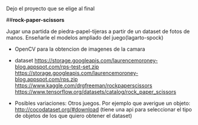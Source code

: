 Dejo el proyecto que se elige al final

##**rock-paper-scissors**

Jugar una partida de piedra-papel-tijeras a partir de un dataset de fotos de manos.
Enseñarle el modelos ampliado del juego(lagarto-spock)
* OpenCV para la obtencion de imagenes de la camara

* dataset
https://storage.googleapis.com/laurencemoroney-blog.appspot.com/rps-test-set.zip
https://storage.googleapis.com/laurencemoroney-blog.appspot.com/rps.zip
https://www.kaggle.com/drgfreeman/rockpaperscissors
https://www.tensorflow.org/datasets/catalog/rock_paper_scissors
* Posibles variaciones: Otros juegos. 
Por ejemplo que averigue un objeto:
http://cocodataset.org/#download (tiene una api para seleccionar el tipo de objetos de los que quiero obtener el dataset)



